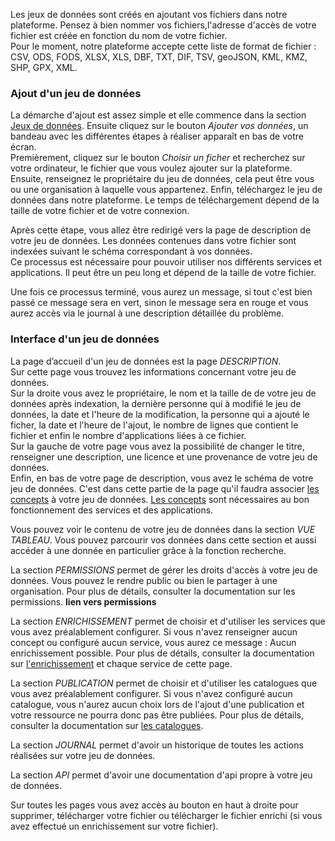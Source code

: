Les jeux de données sont créés en ajoutant vos fichiers dans notre plateforme.
Pensez à bien nommer vos fichiers,l'adresse d'accès de votre fichier est créée en fonction du nom de votre fichier.  
Pour le moment, notre plateforme accepte cette liste de format de fichier : CSV, ODS, FODS, XLSX, XLS, DBF, TXT, DIF, TSV, geoJSON, KML, KMZ, SHP, GPX, XML.


### Ajout d'un jeu de données

La démarche d'ajout est assez simple et elle commence dans la section [Jeux de données](https://koumoul.com/s/data-fair/datasets).
Ensuite cliquez sur le bouton *Ajouter vos données*, un bandeau avec les différentes étapes à réaliser apparaît en bas de votre écran.  
Premièrement, cliquez sur le bouton *Choisir un ficher* et recherchez sur votre ordinateur, le fichier que vous voulez ajouter sur la plateforme.
Ensuite, renseignez le propriétaire du jeu de données, cela peut être vous ou une organisation à laquelle vous appartenez.
Enfin, téléchargez le jeu de données dans notre plateforme. Le temps de téléchargement dépend de la taille de votre fichier et de votre connexion.

Après cette étape, vous allez être redirigé vers la page de description de votre jeu de données. Les données contenues dans votre fichier sont indexées suivant le schéma correspondant à vos données.  
Ce processus est nécessaire pour pouvoir utiliser nos différents services et applications. Il peut être un peu long et dépend de la taille de votre fichier.

Une fois ce processus terminé, vous aurez un message, si tout c'est bien passé ce message sera en vert, sinon le message sera en rouge et vous aurez accès via le journal à une description détaillée du problème.

### Interface d'un jeu de données

La page d’accueil d'un jeu de données est la page *DESCRIPTION*.  
Sur cette page vous trouvez les informations concernant votre jeu de données.  
Sur la droite vous avez le propriétaire, le nom et la taille de de votre jeu de données après indexation, la dernière personne qui à modifié le jeu de données, la date et l'heure de la modification, la personne qui a ajouté le ficher, la date et l'heure de l'ajout, le nombre de lignes que contient le fichier et enfin le nombre d'applications liées à ce fichier.  
Sur la gauche de votre page vous avez la possibilité de changer le titre, renseigner une description, une licence et une provenance de votre jeu de données.  
Enfin, en bas de votre page de description, vous avez le schéma de votre jeu de données. C'est dans cette partie de la page qu'il faudra associer [les concepts](./concepts-fr.md) à votre jeu de données. [Les concepts](./concepts-fr.md) sont nécessaires au bon fonctionnement des services et des applications.

Vous pouvez voir le contenu de votre jeu de données dans la section *VUE TABLEAU*. Vous pouvez parcourir vos données dans cette section et aussi accéder à une donnée en particulier grâce à la fonction recherche.

La section *PERMISSIONS* permet de gérer les droits d'accès à votre jeu de données. Vous pouvez le rendre public ou bien le partager à une organisation. Pour plus de détails, consulter la documentation sur les permissions. **lien vers permissions**

La section *ENRICHISSEMENT* permet de choisir et d'utiliser les services que vous avez préalablement configurer. Si vous n'avez renseigner aucun concept ou configuré aucun service, vous aurez ce message : Aucun enrichissement possible. Pour plus de détails, consulter la documentation sur [l'enrichissement](./enrichment-fr.md) et chaque service de cette page.

La section *PUBLICATION* permet de choisir et d'utiliser les catalogues que vous avez préalablement configurer. Si vous n'avez configuré aucun catalogue, vous n'aurez aucun choix lors de l'ajout d'une publication et votre ressource ne pourra donc pas être publiées. Pour plus de détails, consulter la documentation sur [les catalogues](./catalog-fr.md).

La section *JOURNAL* permet d'avoir un historique de toutes les actions réalisées sur votre jeu de données.

La section *API* permet d'avoir une documentation d'api propre à votre jeu de données.

Sur toutes les pages vous avez accès au bouton en haut à droite pour supprimer, télécharger votre fichier ou télécharger le fichier enrichi (si vous avez effectué un enrichissement sur votre fichier).
